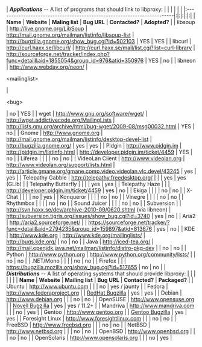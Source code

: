 |  _**Applications**_ -- A list of programs that should link to libproxy: | | | | | |
|:------------------------------------------------------------------------|:|:|:|:|:|
| **Name**                                                                | **Website** | **Maling list** | **Bug URL** | **Contacted?** | **Adopted?** |
| libsoup                                                                 | http://live.gnome.org/LibSoup | http://mail.gnome.org/mailman/listinfo/libsoup-list | http://bugzilla.gnome.org/show_bug.cgi?id=502103 | YES | YES |
| libcurl                                                                 | http://curl.haxx.se/libcurl/ | http://curl.haxx.se/mail/list.cgi?list=curl-library | http://sourceforge.net/tracker/index.php?func=detail&aid=1855054&group_id=976&atid=350976 | YES | no |
| libneon                                                                 | http://www.webdav.org/neon/ | 

&lt;mailinglist&gt;

 | 

&lt;bug&gt;

 | no | YES |
| wget                                                                    | http://www.gnu.org/software/wget/ | http://wget.addictivecode.org/MailingLists | http://lists.gnu.org/archive/html/bug-wget/2009-08/msg00032.html | YES | no |
| Gnome                                                                   | http://www.gnome.org | http://mail.gnome.org/mailman/listinfo/desktop-devel-list | http://bugzilla.gnome.org/ | yes | yes |
| Pidgin                                                                  | http://www.pidgin.im | http://pidgin.im/listinfo.html | http://developer.pidgin.im/ticket/4459 | YES | no |
| Liferea                                                                 | | | | no | no |
| VideoLan Client                                                         | http://www.videolan.org | http://www.videolan.org/support/lists.html | http://article.gmane.org/gmane.comp.video.videolan.vlc.devel/43245 | yes | yes |
| Telepathy Gabble                                                        | http://telepathy.freedesktop.org/ | | | yes | yes (GLib) |
| Telepathy Butterfly                                                     | | | | yes | yes |
| Telepathy Haze                                                          | | | http://developer.pidgin.im/ticket/4459 | yes | no |
| Ekiga                                                                   | | | | no | no |
| X-Chat                                                                  | | | | no | yes |
| Konqueror                                                               | | | | no | no |
| Vinegre                                                                 | | | | no | no |
| Rhythmbox                                                               | | | | no | no |
| Sound Juicer                                                            | | | | no | no |
| Subversion                                                              | | http://svn.haxx.se/dev/archive-2010-09/0620.shtml (via libneon) | http://subversion.tigris.org/issues/show_bug.cgi?id=3740 | yes | no |
| Aria2                                                                   | http://aria2.sourceforge.net/ | | https://sourceforge.net/tracker/?func=detail&aid=2794235&group_id=159897&atid=813676 | yes | no |
| KDE                                                                     | http://www.kde.org | http://www.kde.org/mailinglists/ | http://bugs.kde.org/ | no | no |
| Java                                                                    | http://iced-tea.org/ | http://mail.openjdk.java.net/mailman/listinfo/distro-pkg-dev | | no | no |
| Python                                                                  | http://www.python.org | http://www.python.org/community/lists/ | | no | no |
| .NET/Mono                                                               | | | | no | no |
| Firefox                                                                 | | | https://bugzilla.mozilla.org/show_bug.cgi?id=517655 | no | no |
|  _**Distributions**_ -- A list of operating systems that should provide libproxy: | | | | | |
| **Name**                                                                | **Website** | **Mailing list** | **Bug URL** | **Contacted?** | **Packaged?** |
| Ubuntu                                                                  | http://www.ubuntu.com | | | no | yes / jaunty |
| Fedora                                                                  | http://www.fedoraproject.org | | [RedHat Bugzilla](https://bugzilla.redhat.com/show_bug.cgi?id=457035) | yes | yes |
| Debian                                                                  | http://www.debian.org | | | no | no |
| OpenSUSE                                                                | http://www.opensuse.org | | [Novell Bugzilla](https://bugzilla.novell.com/show_bug.cgi?id=397249) | yes | yes / 11.2+ |
| Mandriva                                                                | http://www.mandriva.com | | | no | yes |
| Gentoo                                                                  | http://www.gentoo.org | | [Gentoo Bugzilla](http://bugs.gentoo.org/show_bug.cgi?id=244028) | yes | yes |
| Foresight Linux                                                         | http://www.foresightlinux.com | | | no | no |
| FreeBSD                                                                 | http://www.freebsd.org | | | no | no |
| NetBSD                                                                  | http://www.netbsd.org | | | no | no |
| OpenBSD                                                                 | http://www.openbsd.org | | | no | no |
| OpenSolaris                                                             | http://www.opensolaris.org | | | no | yes |